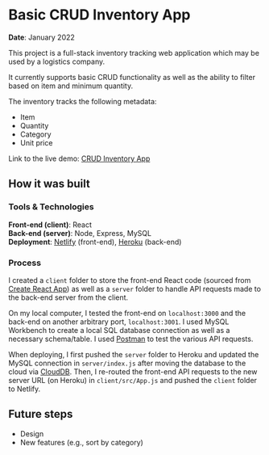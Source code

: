 # Basic CRUD Inventory App
**Date**: January 2022

This project is a full-stack inventory tracking web application which may be used by a logistics company.

It currently supports basic CRUD functionality as well as the ability to filter based on item and minimum quantity.

The inventory tracks the following metadata: 
* Item
* Quantity
* Category
* Unit price

Link to the live demo: [CRUD Inventory App](https://crud-inventory-app.netlify.app/)

## How it was built

### Tools & Technologies

**Front-end (client)**: React\
**Back-end (server)**: Node, Express, MySQL\
**Deployment**: [Netlify](
https://crud-inventory-app.netlify.app/) (front-end), [Heroku](https://crud-express-mysql.herokuapp.com/) (back-end)

### Process

I created a `client` folder to store the front-end React code (sourced from [Create React App](https://create-react-app.dev/)) as well as a `server` folder to handle API requests made to the back-end server from the client. 

On my local computer, I tested the front-end on `localhost:3000` and the back-end on another arbitrary port, `localhost:3001`. I used MySQL Workbench to create a local SQL database connection as well as a necessary schema/table. I used [Postman](http://postman.com/) to test the various API requests.

When deploying, I first pushed the `server` folder to Heroku and updated the MySQL connection in `server/index.js` after moving the database to the cloud via [CloudDB](https://devcenter.heroku.com/articles/cleardb). Then, I re-routed the front-end API requests to the new server URL (on Heroku) in `client/src/App.js` and pushed the `client` folder to Netlify.


## Future steps
* Design
* New features (e.g., sort by category)
